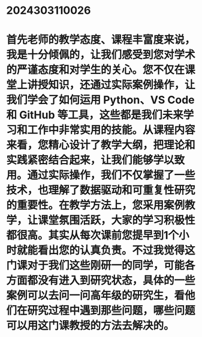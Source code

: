 # 2024303110026
# 首先老师的教学态度、课程丰富度来说，我是十分倾佩的，让我们感受到您对学术的严谨态度和对学生的关心。您不仅在课堂上讲授知识，还通过实际案例操作，让我们学会了如何运用 Python、VS Code 和 GitHub 等工具，这些都是我们未来学习和工作中非常实用的技能。从课程内容来看，您精心设计了教学大纲，把理论和实践紧密结合起来，让我们能够学以致用。通过实际操作，我们不仅掌握了一些技术，也理解了数据驱动和可重复性研究的重要性。在教学方法上，您采用案例教学，让课堂氛围活跃，大家的学习积极性都很高。其实从每次课前您提早到1个小时就能看出您的认真负责。不过我觉得这门课对于我们这些刚研一的同学，可能各方面都没有进入到研究状态，具体的一些案例可以去问一问高年级的研究生，看他们在研究过程中遇到那些问题，哪些问题可以用这门课教授的方法去解决的。
